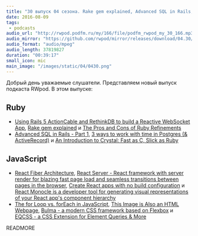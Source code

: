 ```yaml
---
title: "30 выпуск 04 сезона. Rake gem explained, Advanced SQL in Rails, React Server, React Monocle, Bulma, EQCSS и прочее"
date: 2016-08-09
tags:
 - podcasts
audio_url: "http://rwpod.podfm.ru/my/166/file/podfm_rwpod_my_30_166.mp3"
audio_mirror: "https://github.com/rwpod/mirror/releases/download/04.30/0430.mp3"
audio_format: "audio/mpeg"
audio_length: 37819827
duration: "00:39:17"
small_icon: mic
main_image: "/images/static/04/0430.png"
---
```


Добрый день уважаемые слушатели. Представляем новый выпуск подкаста RWpod. В этом выпуске:

## Ruby

 - [Using Rails 5 ActionCable and RethinkDB to build a Reactive WebSocket App](https://blog.phusion.nl/2016/08/04/using-rails-5-actioncable-and-rethinkdb-to-build-a-reactive-websocket-app/), [Rake gem explained](https://medium.com/@rudyyazdi/rake-gem-explained-ebee7e6e6f72) и [The Pros and Cons of Ruby Refinements](https://blog.codeship.com/ruby-refinements/)
 - [Advanced SQL in Rails - Part 1](http://brewhouse.io/2016/08/04/sql-in-rails.html), [3 ways to work with time in Postgres (& ActiveRecord)](http://ducktypelabs.com/3-ways-to-work-with-time-in-postgres-and-ar/) и [An Introduction to Crystal: Fast as C, Slick as Ruby](https://blog.codeship.com/an-introduction-to-crystal-fast-as-c-slick-as-ruby/)

## JavaScript

 - [React Fiber Architecture](https://github.com/acdlite/react-fiber-architecture), [React Server - React framework with server render for blazing fast page load and seamless transitions between pages in the browser](https://react-server.io/), [Create React apps with no build configuration](https://github.com/facebookincubator/create-react-app) и [React Monocle is a developer tool for generating visual representations of your React app's component hierarchy](https://github.com/team-gryff/react-monocle)
 - [The for Loop vs. forEach in JavaScript](http://thejsguy.com/2016/07/30/javascript-for-loop-vs-array-foreach.html), [This Image is Also an HTML Webpage](https://dev.to/ben/this-image-is-also-an-html-webpage), [Bulma - a modern CSS framework based on Flexbox](http://bulma.io/) и [EQCSS - a CSS Extension for Element Queries & More](http://elementqueries.com/)

READMORE

